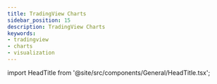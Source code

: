 ```yaml
---
title: TradingView Charts
sidebar_position: 15
description: TradingView Charts
keywords:
- tradingview
- charts
- visualization
---
```


import HeadTitle from '@site/src/components/General/HeadTitle.tsx';

<HeadTitle title="TradingView Charts | OpenBB Workspace Docs" />
